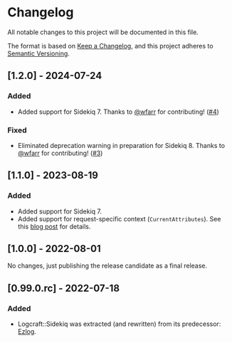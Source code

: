# Changelog
All notable changes to this project will be documented in this file.

The format is based on [Keep a Changelog](https://keepachangelog.com/en/1.0.0/),
and this project adheres to [Semantic Versioning](https://semver.org/spec/v2.0.0.html).

## [1.2.0] - 2024-07-24
### Added
- Added support for Sidekiq 7. Thanks to [@wfarr](https://github.com/wfarr) for contributing! ([#4](https://github.com/zormandi/logcraft-sidekiq/pull/4))

### Fixed
- Eliminated deprecation warning in preparation for Sidekiq 8. Thanks to [@wfarr](https://github.com/wfarr) for contributing! ([#3](https://github.com/zormandi/logcraft-sidekiq/pull/3))

## [1.1.0] - 2023-08-19
### Added
- Added support for Sidekiq 7.
- Added support for request-specific context (`CurrentAttributes`). 
  See this [blog post](https://www.mikeperham.com/2022/07/29/sidekiq-and-request-specific-context/) for details.

## [1.0.0] - 2022-08-01

No changes, just publishing the release candidate as a final release.

## [0.99.0.rc] - 2022-07-18
### Added
- Logcraft::Sidekiq was extracted (and rewritten) from its predecessor: [Ezlog](https://github.com/emartech/ezlog).
